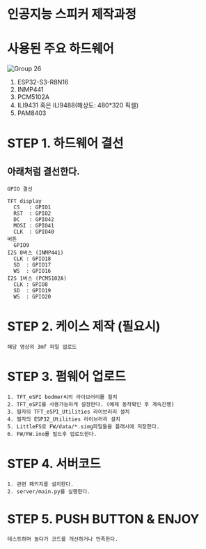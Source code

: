 # 인공지능 스피커 제작과정

# 사용된 주요 하드웨어

![Group 26](https://github.com/AtticElectronics/Youtube/assets/128982852/52b3849c-c727-455a-9a2d-ecd4cb4bcaa0)
1. ESP32-S3-R8N16
2. INMP441 
3. PCM5102A
4. ILI9431 혹은 ILI9488(해상도: 480*320 픽셀)
5. PAM8403
 


# STEP 1. 하드웨어 결선
## 아래처럼 결선한다.
```
GPIO 결선

TFT display
  CS   : GPIO1
  RST  : GPIO2
  DC   : GPIO42
  MOSI : GPIO41
  CLK  : GPIO40
버튼
  GPIO9
I2S 0버스 (INMP441)
  CLK : GPIO18
  SD  : GPIO17
  WS  : GPIO16
I2S 1버스 (PCM5102A)
  CLK : GPIO8
  SD  : GPIO19
  WS  : GPIO20
```

# STEP 2. 케이스 제작 (필요시)
```
해당 영상의 3mf 파일 업로드 
```

# STEP 3. 펌웨어 업로드
```
1. TFT_eSPI bodmer씨의 라이브러리를 철치
2. TFT_eSPI를 사용가능하게 설정한다. (예제 동작확인 후 계속진행)
3. 필자의 TFT_eSPI_Utilities 라이브러리 설치
4. 필자의 ESP32_Utilities 라이브러리 설치
5. LittleFS로 FW/data/*.simg파일들을 플래시에 저장한다.
6. FW/FW.ino를 빌드후 업로드한다.
```

# STEP 4. 서버코드
```
1. 관련 패키지를 설치한다.
2. server/main.py를 실행한다. 
```

# STEP 5. PUSH BUTTON & ENJOY
```
테스트하며 놀다가 코드를 개선하거나 만족한다.
```


